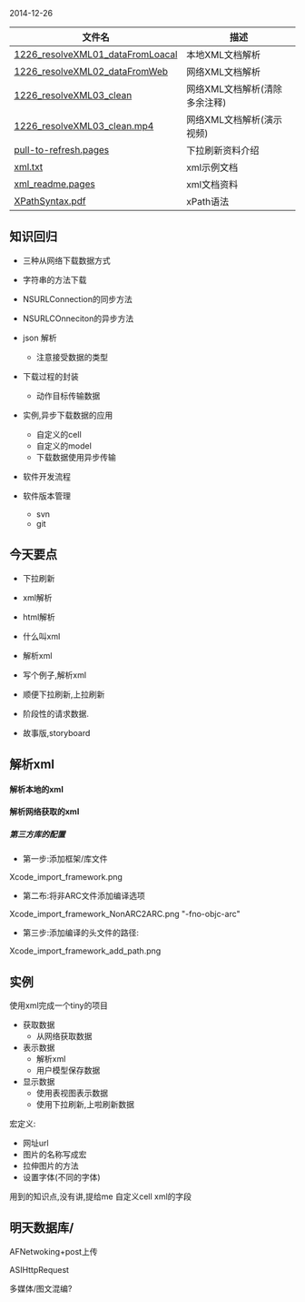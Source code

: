 2014-12-26

| 文件名 |  描述 |
| ------------- | ------------ |
|[1226_resolveXML01_dataFromLoacal](https://github.com/urmyfaith/roadofios/tree/master/UIProjects/1226_week8_day5/1226_resolveXML01_dataFromLoacal)| 本地XML文档解析 |
|[1226_resolveXML02_dataFromWeb](https://github.com/urmyfaith/roadofios/tree/master/UIProjects/1226_week8_day5/1226_resolveXML02_dataFromWeb)| 网络XML文档解析 |
|[1226_resolveXML03_clean](https://github.com/urmyfaith/roadofios/tree/master/UIProjects/1226_week8_day5/1226_resolveXML03_clean)| 网络XML文档解析(清除多余注释) |
|[1226_resolveXML03_clean.mp4](https://github.com/urmyfaith/roadofios/tree/master/UIProjects/1226_week8_day5/1226_resolveXML03_clean.mp4)| 网络XML文档解析(演示视频) |
|[pull-to-refresh.pages](https://github.com/urmyfaith/roadofios/tree/master/UIProjects/1226_week8_day5/pull-to-refresh.pages)| 下拉刷新资料介绍 |
|[xml.txt](https://github.com/urmyfaith/roadofios/tree/master/UIProjects/1226_week8_day5/xml.txt)| xml示例文档 |
|[xml_readme.pages](https://github.com/urmyfaith/roadofios/tree/master/UIProjects/1226_week8_day5/xml_readme.pages)| xml文档资料 |
|[XPathSyntax.pdf](https://github.com/urmyfaith/roadofios/tree/master/UIProjects/1226_week8_day5/XPathSyntax.pdf)| xPath语法 |

## 知识回归

- 三种从网络下载数据方式
 - 字符串的方法下载
 - NSURLConnection的同步方法
 - NSURLCOnneciton的异步方法
- json 解析
	- 注意接受数据的类型
- 下载过程的封装
	- 动作目标传输数据
- 实例,异步下载数据的应用
	- 自定义的cell
	- 自定义的model
	- 下载数据使用异步传输

- 软件开发流程
 
-  软件版本管理
	- svn
	- git
	
## 今天要点
	
- 下拉刷新
- xml解析
- html解析


- 什么叫xml
- 解析xml
- 写个例子,解析xml
- 顺便下拉刷新,上拉刷新
- 阶段性的请求数据.
- 故事版,storyboard

## 解析xml

#### 解析本地的xml

#### 解析网络获取的xml

##### 第三方库的配置

- 第一步:添加框架/库文件

Xcode_import_framework.png
- 第二布:将非ARC文件添加编译选项

Xcode_import_framework_NonARC2ARC.png"-fno-objc-arc"
- 第三步:添加编译的头文件的路径:
Xcode_import_framework_add_path.png
## 实例

使用xml完成一个tiny的项目

- 获取数据
	- 从网络获取数据
- 表示数据
	- 解析xml
	- 用户模型保存数据
- 显示数据
	- 使用表视图表示数据
	- 使用下拉刷新,上啦刷新数据

宏定义:

- 网址url
- 图片的名称写成宏
- 拉伸图片的方法
- 设置字体(不同的字体)

用到的知识点,没有讲,提给me
自定义cell
xml的字段


## 明天数据库/

AFNetwoking+post上传

ASIHttpRequest

多媒体/图文混编?


